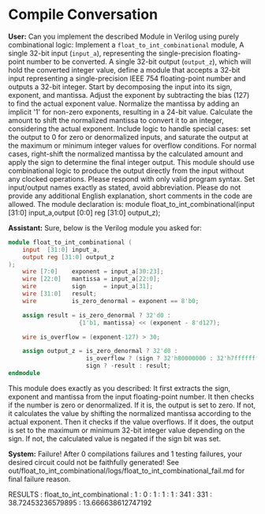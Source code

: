 # Compile Conversation

**User:**
Can you implement the described Module in Verilog using purely combinational logic:
Implement a `float_to_int_combinational` module, A single 32-bit input (`input_a`), representing the single-precision floating-point number to be converted. A single 32-bit output (`output_z`), which will hold the converted integer value, define a module that accepts a 32-bit input representing a single-precision IEEE 754 floating-point number and outputs a 32-bit integer. Start by decomposing the input into its sign, exponent, and mantissa. Adjust the exponent by subtracting the bias (127) to find the actual exponent value. Normalize the mantissa by adding an implicit '1' for non-zero exponents, resulting in a 24-bit value. Calculate the amount to shift the normalized mantissa to convert it to an integer, considering the actual exponent. Include logic to handle special cases: set the output to 0 for zero or denormalized inputs, and saturate the output at the maximum or minimum integer values for overflow conditions. For normal cases, right-shift the normalized mantissa by the calculated amount and apply the sign to determine the final integer output. This module should use combinational logic to produce the output directly from the input without any clocked operations.
Please respond with only valid program syntax. Set input/output names exactly as stated, avoid abbreviation. Please do not provide any additional English explanation, short comments in the code are allowed.
The module declaration is: module float_to_int_combinational(input  [31:0] input_a,output  [0:0] reg [31:0] output_z);


**Assistant:**
Sure, below is the Verilog module you asked for:

```verilog
module float_to_int_combinational (
    input  [31:0] input_a,
    output reg [31:0] output_z
);
    wire [7:0]    exponent = input_a[30:23];
    wire [22:0]   mantissa = input_a[22:0];
    wire          sign     = input_a[31];
    wire [31:0]   result;
    wire          is_zero_denormal = exponent == 8'b0;

    assign result = is_zero_denormal ? 32'd0 :
                    {1'b1, mantissa} << (exponent - 8'd127);

    wire is_overflow = (exponent-127) > 30;

    assign output_z = is_zero_denormal ? 32'd0 :
                      is_overflow ? (sign ? 32'h80000000 : 32'h7fffffff) :
                      sign ? -result : result;
endmodule
```

This module does exactly as you described: It first extracts the sign, exponent and mantissa from the input floating-point number. It then checks if the number is zero or denormalized. If it is, the output is set to zero. If not, it calculates the value by shifting the normalized mantissa according to the actual exponent. Then it checks if the value overflows. If it does, the output is set to the maximum or minimum 32-bit integer value depending on the sign. If not, the calculated value is negated if the sign bit was set.

**System:**
Failure!
After 0 compilations failures and 1 testing failures, your desired circuit could not be faithfully generated!
See out/float_to_int_combinational/logs/float_to_int_combinational_fail.md for final failure reason.


RESULTS : float_to_int_combinational : 1 : 0 : 1 : 1 : 1 : 341 : 331 : 38.72453236579895 : 13.666638612747192